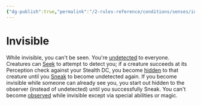 ```yaml
---
{"dg-publish":true,"permalink":"/2-rules-reference/conditions/senses/invisible/"}
---
```


# Invisible

While invisible, you can't be seen. You're [undetected](https://2e.aonprd.com/Conditions.aspx?ID=39) to everyone. Creatures can [Seek](https://2e.aonprd.com/Actions.aspx?ID=84) to attempt to detect you; if a creature succeeds at its Perception check against your Stealth DC, you become [hidden](https://2e.aonprd.com/Conditions.aspx?ID=22) to that creature until you [Sneak](https://2e.aonprd.com/Actions.aspx?ID=63) to become undetected again. If you become invisible while someone can already see you, you start out hidden to the observer (instead of undetected) until you successfully Sneak. You can't become [observed](https://2e.aonprd.com/Conditions.aspx?ID=27) while invisible except via special abilities or magic.